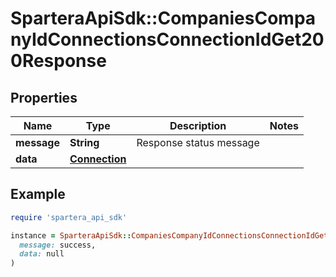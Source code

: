 # SparteraApiSdk::CompaniesCompanyIdConnectionsConnectionIdGet200Response

## Properties

| Name | Type | Description | Notes |
| ---- | ---- | ----------- | ----- |
| **message** | **String** | Response status message |  |
| **data** | [**Connection**](Connection.md) |  |  |

## Example

```ruby
require 'spartera_api_sdk'

instance = SparteraApiSdk::CompaniesCompanyIdConnectionsConnectionIdGet200Response.new(
  message: success,
  data: null
)
```

